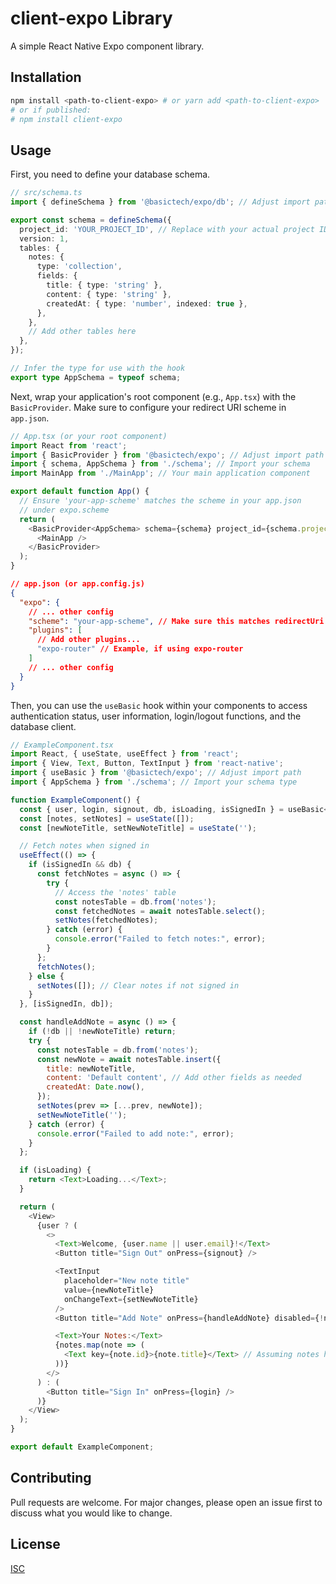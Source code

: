 # client-expo Library

A simple React Native Expo component library.

## Installation

```bash
npm install <path-to-client-expo> # or yarn add <path-to-client-expo>
# or if published:
# npm install client-expo
```

## Usage

First, you need to define your database schema.

```typescript
// src/schema.ts
import { defineSchema } from '@basictech/expo/db'; // Adjust import path if needed

export const schema = defineSchema({
  project_id: 'YOUR_PROJECT_ID', // Replace with your actual project ID
  version: 1,
  tables: {
    notes: {
      type: 'collection',
      fields: {
        title: { type: 'string' },
        content: { type: 'string' },
        createdAt: { type: 'number', indexed: true },
      },
    },
    // Add other tables here
  },
});

// Infer the type for use with the hook
export type AppSchema = typeof schema;

```

Next, wrap your application's root component (e.g., `App.tsx`) with the `BasicProvider`. Make sure to configure your redirect URI scheme in `app.json`.

```javascript
// App.tsx (or your root component)
import React from 'react';
import { BasicProvider } from '@basictech/expo'; // Adjust import path if needed
import { schema, AppSchema } from './schema'; // Import your schema
import MainApp from './MainApp'; // Your main application component

export default function App() {
  // Ensure 'your-app-scheme' matches the scheme in your app.json
  // under expo.scheme
  return (
    <BasicProvider<AppSchema> schema={schema} project_id={schema.project_id}>
      <MainApp />
    </BasicProvider>
  );
}
```

```json
// app.json (or app.config.js)
{
  "expo": {
    // ... other config
    "scheme": "your-app-scheme", // Make sure this matches redirectUri in BasicProvider
    "plugins": [
      // Add other plugins...
      "expo-router" // Example, if using expo-router
    ]
    // ... other config
  }
}

```

Then, you can use the `useBasic` hook within your components to access authentication status, user information, login/logout functions, and the database client.

```javascript
// ExampleComponent.tsx
import React, { useState, useEffect } from 'react';
import { View, Text, Button, TextInput } from 'react-native';
import { useBasic } from '@basictech/expo'; // Adjust import path
import { AppSchema } from './schema'; // Import your schema type

function ExampleComponent() {
  const { user, login, signout, db, isLoading, isSignedIn } = useBasic<AppSchema>();
  const [notes, setNotes] = useState([]);
  const [newNoteTitle, setNewNoteTitle] = useState('');

  // Fetch notes when signed in
  useEffect(() => {
    if (isSignedIn && db) {
      const fetchNotes = async () => {
        try {
          // Access the 'notes' table
          const notesTable = db.from('notes');
          const fetchedNotes = await notesTable.select();
          setNotes(fetchedNotes);
        } catch (error) {
          console.error("Failed to fetch notes:", error);
        }
      };
      fetchNotes();
    } else {
      setNotes([]); // Clear notes if not signed in
    }
  }, [isSignedIn, db]);

  const handleAddNote = async () => {
    if (!db || !newNoteTitle) return;
    try {
      const notesTable = db.from('notes');
      const newNote = await notesTable.insert({
        title: newNoteTitle,
        content: 'Default content', // Add other fields as needed
        createdAt: Date.now(),
      });
      setNotes(prev => [...prev, newNote]);
      setNewNoteTitle('');
    } catch (error) {
      console.error("Failed to add note:", error);
    }
  };

  if (isLoading) {
    return <Text>Loading...</Text>;
  }

  return (
    <View>
      {user ? (
        <>
          <Text>Welcome, {user.name || user.email}!</Text>
          <Button title="Sign Out" onPress={signout} />

          <TextInput
            placeholder="New note title"
            value={newNoteTitle}
            onChangeText={setNewNoteTitle}
          />
          <Button title="Add Note" onPress={handleAddNote} disabled={!newNoteTitle} />

          <Text>Your Notes:</Text>
          {notes.map(note => (
            <Text key={note.id}>{note.title}</Text> // Assuming notes have an 'id' field
          ))}
        </>
      ) : (
        <Button title="Sign In" onPress={login} />
      )}
    </View>
  );
}

export default ExampleComponent;

```

## Contributing

Pull requests are welcome. For major changes, please open an issue first to discuss what you would like to change.

## License

[ISC](https://opensource.org/licenses/ISC) 